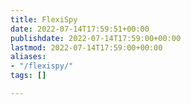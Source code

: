 ```yaml
---
title: FlexiSpy
date: 2022-07-14T17:59:51+00:00
publishdate: 2022-07-14T17:59:00+00:00
lastmod: 2022-07-14T17:59:00+00:00
aliases:
- "/flexispy/"
tags: []

---
```

